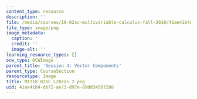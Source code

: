 ```yaml
---
content_type: resource
description: ''
file: /media/courses/18-02sc-multivariable-calculus-fall-2010/41ae41b4db72ae73d97e89dd34567288_MIT18_02SC_L2Brds_2.png
file_type: image/png
image_metadata:
  caption: ''
  credit: ''
  image-alt: ''
learning_resource_types: []
ocw_type: OCWImage
parent_title: 'Session 4: Vector Components'
parent_type: CourseSection
resourcetype: Image
title: MIT18_02SC_L2Brds_2.png
uid: 41ae41b4-db72-ae73-d97e-89dd34567288
---
```

